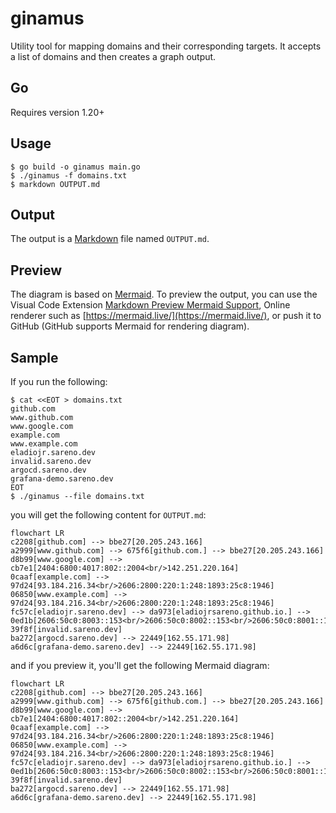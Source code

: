 # ginamus
Utility tool for mapping domains and their corresponding targets. It accepts a list of domains and then creates a graph output.

## Go
Requires version 1.20+

## Usage
```shell
$ go build -o ginamus main.go
$ ./ginamus -f domains.txt
$ markdown OUTPUT.md
```

## Output
The output is a [Markdown](https://www.markdownguide.org/) file named `OUTPUT.md`.

## Preview
The diagram is based on [Mermaid](https://mermaid.js.org/). To preview the output, you can use the Visual Code Extension [Markdown Preview Mermaid Support](https://marketplace.visualstudio.com/items?itemName=bierner.markdown-mermaid), Online renderer such as [https://mermaid.live/](https://mermaid.live/), or push it to GitHub (GitHub supports Mermaid for rendering diagram).

## Sample
If you run the following:
```shell
$ cat <<EOT > domains.txt
github.com
www.github.com
www.google.com
example.com
www.example.com
eladiojr.sareno.dev
invalid.sareno.dev
argocd.sareno.dev
grafana-demo.sareno.dev
EOT
$ ./ginamus --file domains.txt
```
you will get the following content for `OUTPUT.md`:
```
flowchart LR
c2208[github.com] --> bbe27[20.205.243.166]
a2999[www.github.com] --> 675f6[github.com.] --> bbe27[20.205.243.166]
d8b99[www.google.com] --> cb7e1[2404:6800:4017:802::2004<br/>142.251.220.164]
0caaf[example.com] --> 97d24[93.184.216.34<br/>2606:2800:220:1:248:1893:25c8:1946]
06850[www.example.com] --> 97d24[93.184.216.34<br/>2606:2800:220:1:248:1893:25c8:1946]
fc57c[eladiojr.sareno.dev] --> da973[eladiojrsareno.github.io.] --> 0ed1b[2606:50c0:8003::153<br/>2606:50c0:8002::153<br/>2606:50c0:8001::153<br/>2606:50c0:8000::153<br/>185.199.111.153<br/>185.199.110.153<br/>185.199.109.153<br/>185.199.108.153]
39f8f[invalid.sareno.dev]
ba272[argocd.sareno.dev] --> 22449[162.55.171.98]
a6d6c[grafana-demo.sareno.dev] --> 22449[162.55.171.98]
```
and if you preview it, you'll get the following Mermaid diagram:
```mermaid
flowchart LR
c2208[github.com] --> bbe27[20.205.243.166]
a2999[www.github.com] --> 675f6[github.com.] --> bbe27[20.205.243.166]
d8b99[www.google.com] --> cb7e1[2404:6800:4017:802::2004<br/>142.251.220.164]
0caaf[example.com] --> 97d24[93.184.216.34<br/>2606:2800:220:1:248:1893:25c8:1946]
06850[www.example.com] --> 97d24[93.184.216.34<br/>2606:2800:220:1:248:1893:25c8:1946]
fc57c[eladiojr.sareno.dev] --> da973[eladiojrsareno.github.io.] --> 0ed1b[2606:50c0:8003::153<br/>2606:50c0:8002::153<br/>2606:50c0:8001::153<br/>2606:50c0:8000::153<br/>185.199.111.153<br/>185.199.110.153<br/>185.199.109.153<br/>185.199.108.153]
39f8f[invalid.sareno.dev]
ba272[argocd.sareno.dev] --> 22449[162.55.171.98]
a6d6c[grafana-demo.sareno.dev] --> 22449[162.55.171.98]
```

